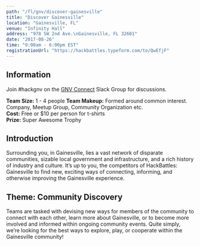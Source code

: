 ```yaml
---
path: "/fl/gnv/discover-gainesville"
title: "Discover Gainesville"
location: "Gainesville, FL"
venue: "Infinity Hall"
address: "978 SW 2nd Ave.\nGainesville, FL 32601"
date: "2017-08-26"
time: "9:00am - 6:00pm EST"
registrationUrl: "https://hackbattles.typeform.com/to/QwEfjF"
---
```


## Information
Join #hackgnv on the [GNV Connect](https://gnvconnect.com/) Slack Group for discussions.

**Team Size:** 1 - 4 people
**Team Makeup:** Formed around common interest. Company, Meetup Group, Community Organization etc.  
**Cost:** Free or $10 per person for t-shirts  
**Prize:** Super Awesome Trophy

## Introduction
Surrounding you, in Gainesville, lies a vast network of disparate communities, sizable local government and infrastructure, and a rich history of industry and culture. It’s up to you, the competitors of HackBattles: Gainesville to find new, exciting ways of connecting, informing, and otherwise improving the Gainesville experience.

## Theme: Community Discovery
Teams are tasked with devising new ways for members of the community to connect with each other, learn more about Gainesville, or to become more involved and informed within ongoing community events. Quite simply, we’re looking for the best ways to explore, play, or cooperate within the Gainesville community!
